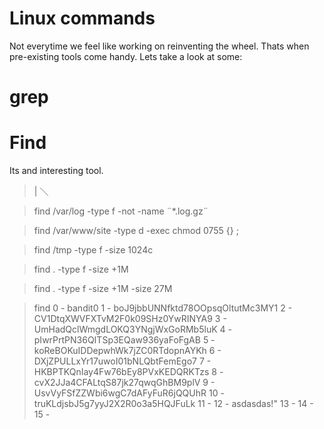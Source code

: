 
# Linux commands

Not everytime we feel like working on reinventing the wheel. Thats when pre-existing tools come handy. Lets take a look at some:

# grep


# Find

Its and interesting tool. 
> | ＼
 
> find /var/log -type f -not -name ¨*.log.gz¨

> find /var/www/site -type d -exec chmod 0755 {} \;

> find /tmp -type f -size 1024c

> find . -type f -size +1M

> find . -type f -size +1M -size 27M

> find 
0 - bandit0
1 - boJ9jbbUNNfktd78OOpsqOltutMc3MY1
2 - CV1DtqXWVFXTvM2F0k09SHz0YwRINYA9
3 - UmHadQclWmgdLOKQ3YNgjWxGoRMb5luK
4 - pIwrPrtPN36QITSp3EQaw936yaFoFgAB
5 - koReBOKuIDDepwhWk7jZC0RTdopnAYKh 
6 - DXjZPULLxYr17uwoI01bNLQbtFemEgo7
7 - HKBPTKQnIay4Fw76bEy8PVxKEDQRKTzs
8 - cvX2JJa4CFALtqS87jk27qwqGhBM9plV
9 - UsvVyFSfZZWbi6wgC7dAFyFuR6jQQUhR
10 - truKLdjsbJ5g7yyJ2X2R0o3a5HQJFuLk
11 - 
12 - asdasdas!"
13 - 
14 - 
15 - 

